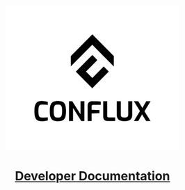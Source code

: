 <p align="center">
  <a href="https://developer.confluxnetwork.org/">
    <img width="400" src="https://raw.githubusercontent.com/Conflux-Chain/.github/main/profile/Stacked_with_space_1.png">
  </a>
</p>

<a href="https://developer.confluxnetwork.org/"><h1 align="center">Developer Documentation</h1></a>